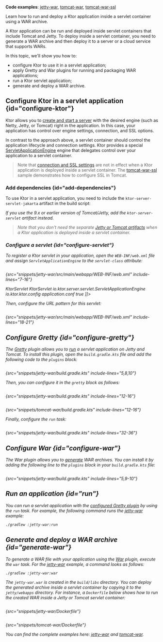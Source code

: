 [//]: # (title: WAR)

<show-structure for="chapter" depth="2"/>

<tldr>
<p>
<b>Code examples</b>: 
<a href="https://github.com/ktorio/ktor-documentation/tree/%ktor_version%/codeSnippets/snippets/jetty-war">jetty-war</a>, 
<a href="https://github.com/ktorio/ktor-documentation/tree/%ktor_version%/codeSnippets/snippets/tomcat-war">tomcat-war</a>,
<a href="https://github.com/ktorio/ktor-documentation/tree/%ktor_version%/codeSnippets/snippets/tomcat-war-ssl">tomcat-war-ssl</a>
</p>
</tldr>

<link-summary>
Learn how to run and deploy a Ktor application inside a servlet container using a WAR archive.
</link-summary>

A Ktor application can be run and deployed inside servlet containers that include Tomcat and Jetty. To deploy inside a servlet container, you need to generate a WAR archive and then deploy it to a server or a cloud service that supports WARs.

In this topic, we'll show you how to:
* configure Ktor to use it in a servlet application;
* apply Gretty and War plugins for running and packaging WAR applications;
* run a Ktor servlet application;
* generate and deploy a WAR archive.



## Configure Ktor in a servlet application {id="configure-ktor"}

Ktor allows you to [create and start a server](server-create-and-configure.topic) with the desired engine (such as Netty, Jetty, or Tomcat) right in the application. In this case, your application has control over engine settings, connection, and SSL options.

In contrast to the approach above, a servlet container should control the application lifecycle and connection settings. Ktor provides a special [ServletApplicationEngine](https://api.ktor.io/ktor-server/ktor-server-servlet/io.ktor.server.servlet/-servlet-application-engine/index.html) engine that delegates control over your application to a servlet container.

> Note that [connection and SSL settings](server-configuration-file.topic) are not in effect when a Ktor application is deployed inside a servlet container. 
> The [tomcat-war-ssl](https://github.com/ktorio/ktor-documentation/tree/%ktor_version%/codeSnippets/snippets/tomcat-war-ssl) sample demonstrates how to configure SSL in Tomcat.



### Add dependencies {id="add-dependencies"}

To use Ktor in a servlet application, you need to include the `ktor-server-servlet-jakarta` artifact in the build script:

<var name="artifact_name" value="ktor-server-servlet-jakarta"/>
<include from="lib.topic" element-id="add_ktor_artifact"/>

If you use the 9.x or earlier version of Tomcat/Jetty, add the `ktor-server-servlet` artifact instead.

> Note that you don't need the separate [Jetty or Tomcat artifacts](server-engines.md#dependencies) when a Ktor application is deployed inside a servlet container.

### Configure a servlet {id="configure-servlet"}

To register a Ktor servlet in your application, open the `WEB-INF/web.xml` file and assign `ServletApplicationEngine` to the `servlet-class` attribute:


<tabs>
<tab title="Tomcat/Jetty v10.x+">

```xml
```
{src="snippets/jetty-war/src/main/webapp/WEB-INF/web.xml" include-lines="7-16"}

</tab>
<tab title="Tomcat/Jetty v9.x">
<code-block lang="XML">
<![CDATA[
<servlet>
    <display-name>KtorServlet</display-name>
    <servlet-name>KtorServlet</servlet-name>
    <servlet-class>io.ktor.server.servlet.ServletApplicationEngine</servlet-class>
    <init-param>
        <param-name>io.ktor.ktor.config</param-name>
        <param-value>application.conf</param-value>
    </init-param>
    <async-supported>true</async-supported>
</servlet>
]]>
</code-block>
</tab>
</tabs>



Then, configure the URL pattern for this servlet:

```xml
```
{src="snippets/jetty-war/src/main/webapp/WEB-INF/web.xml" include-lines="18-21"}



## Configure Gretty {id="configure-gretty"}

The [Gretty](https://plugins.gradle.org/plugin/org.gretty) plugin allows you to [run](#run) a servlet application on Jetty and Tomcat. To install this plugin, open the `build.gradle.kts` file and add the following code to the `plugins` block:

```groovy
```
{src="snippets/jetty-war/build.gradle.kts" include-lines="5,8,10"}

Then, you can configure it in the `gretty` block as follows:

<tabs>
<tab title="Jetty">

```groovy
```
{src="snippets/jetty-war/build.gradle.kts" include-lines="12-16"}

</tab>
<tab title="Tomcat">

```groovy
```
{src="snippets/tomcat-war/build.gradle.kts" include-lines="12-16"}

</tab>
</tabs>

Finally, configure the `run` task:

```groovy
```
{src="snippets/jetty-war/build.gradle.kts" include-lines="32-36"}



## Configure War {id="configure-war"}

The War plugin allows you to [generate](#generate-war) WAR archives. You can install it by adding the following line to the `plugins` block in your `build.gradle.kts` file:

```groovy
```
{src="snippets/jetty-war/build.gradle.kts" include-lines="5,9-10"}




## Run an application {id="run"}

You can run a servlet application with the [configured Gretty plugin](#configure-gretty) by using the `run` task. For example, the following command runs the [jetty-war](https://github.com/ktorio/ktor-documentation/tree/%ktor_version%/codeSnippets/snippets/jetty-war) example:

```Bash
./gradlew :jetty-war:run
```

## Generate and deploy a WAR archive {id="generate-war"}

To generate a WAR file with your application using the [War](#configure-war) plugin, execute the `war` task. For the [jetty-war](https://github.com/ktorio/ktor-documentation/tree/%ktor_version%/codeSnippets/snippets/jetty-war) example, a command looks as follows:

```Bash
./gradlew :jetty-war:war
```

The `jetty-war.war` is created in the `build/libs` directory. You can deploy the generated archive inside a servlet container by copying it to the `jetty/webapps` directory. For instance, a `Dockerfile` below shows how to run the created WAR inside a Jetty or Tomcat servlet container:

<tabs>
<tab title="Jetty">

```Docker
```
{src="snippets/jetty-war/Dockerfile"}

</tab>
<tab title="Tomcat">

```Docker
```
{src="snippets/tomcat-war/Dockerfile"}

</tab>
</tabs>

You can find the complete examples here: [jetty-war](https://github.com/ktorio/ktor-documentation/tree/%ktor_version%/codeSnippets/snippets/jetty-war) and [tomcat-war](https://github.com/ktorio/ktor-documentation/tree/%ktor_version%/codeSnippets/snippets/tomcat-war).
